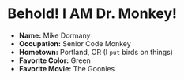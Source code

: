 # Behold! I AM Dr. Monkey!

* **Name:** Mike Dormany
* **Occupation:** Senior Code Monkey
* **Hometown:** Portland, OR (I ```put``` birds on things)
* **Favorite Color:** Green
* **Favorite Movie:** The Goonies
